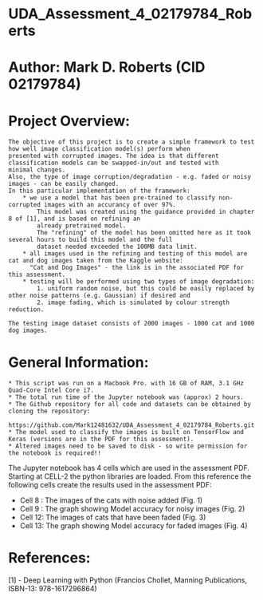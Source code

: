 # UDA_Assessment_4_02179784_Roberts
# Author: Mark D. Roberts (CID 02179784)

Project Overview:
=================
    The objective of this project is to create a simple framework to test how well image classification model(s) perform when
    presented with corrupted images. The idea is that different classification models can be swapped-in/out and tested with
    minimal changes.
    Also, the type of image corruption/degradation - e.g. faded or noisy images - can be easily changed.
    In this particular implementation of the framework:
        * we use a model that has been pre-trained to classify non-corrupted images with an accurancy of over 97%.
            This model was created using the guidance provided in chapter 8 of [1], and is based on refining an
            already pretrained model.
            The "refining" of the model has been omitted here as it took several hours to build this model and the full
            dataset needed exceeded the 100MB data limit.
        * all images used in the refining and testing of this model are cat and dog images taken from the Kaggle website: 
          "Cat and Dog Images" - the link is in the associated PDF for this assessment.
        * testing will be performed using two types of image degradation:
            1. uniform random noise, but this could be easily replaced by other noise patterns (e.g. Gaussian) if desired and
            2. image fading, which is simulated by colour strength reduction.

    The testing image dataset consists of 2000 images - 1000 cat and 1000 dog images.

General Information:
====================
    * This script was run on a Macbook Pro. with 16 GB of RAM, 3.1 GHz Quad-Core Intel Core i7.
    * The total run time of the Jupyter notebook was (approx) 2 hours.
    * The Github repository for all code and datasets can be obtained by cloning the repository:
           https://github.com/Mark12481632/UDA_Assessment_4_02179784_Roberts.git
    * The model used to classify the images is built on TensorFlow and Keras (versions are in the PDF for this assessment).
    * Altered images need to be saved to disk - so write permission for the notebook is required!!

The Jupyter notebook has 4 cells which are used in the assessment PDF.  Starting at CELL-2 the python libraries are loaded.
From this reference the following cells create the results used in the assessment PDF:
   - Cell 8 : The images of the cats with noise added (Fig. 1)
   - Cell 9 : The graph showing Model accuracy for noisy images (Fig. 2)
   - Cell 12: The images of cats that have been faded (Fig. 3)
   - Cell 13: The graph showing Model accuracy for faded images (Fig. 4)


References:
===========
[1] - Deep Learning with Python (Francios Chollet, Manning Publications, ISBN-13: 978-1617296864)
